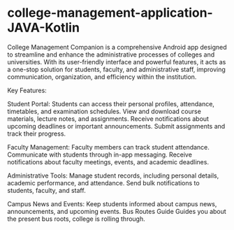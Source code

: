 # college-management-application-JAVA-Kotlin

College Management Companion is a comprehensive Android app designed to streamline and enhance the administrative processes of colleges and universities. With its user-friendly interface and powerful features, it acts as a one-stop solution for students, faculty, and administrative staff, improving communication, organization, and efficiency within the institution.

Key Features:

Student Portal:
Students can access their personal profiles, attendance, timetables, and examination schedules.
View and download course materials, lecture notes, and assignments.
Receive notifications about upcoming deadlines or important announcements.
Submit assignments and track their progress.


Faculty Management:
Faculty members can track student attendance.
Communicate with students through in-app messaging.
Receive notifications about faculty meetings, events, and academic deadlines.


Administrative Tools:
Manage student records, including personal details, academic performance, and attendance.
Send bulk notifications to students, faculty, and staff.


Campus News and Events:
Keep students informed about campus news, announcements, and upcoming events.
Bus Routes Guide
 Guides you about the present bus roots, college is rolling through.
